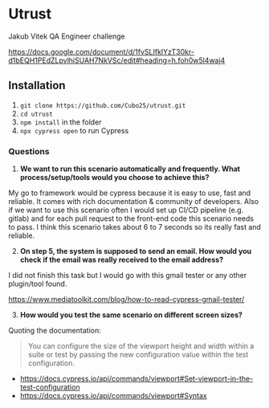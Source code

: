 # Utrust
Jakub Vitek QA Engineer challenge

https://docs.google.com/document/d/1fvSLIfklYzT30kr-d1bEQH1PEdZLpvlhiSUAH7NkVSc/edit#heading=h.foh0w5l4waj4

## Installation
1. `git clone https://github.com/Cubo25/utrust.git`
2. `cd utrust` 
3. `npm install` in the folder
4. `npx cypress open` to run Cypress

### Questions
1. **We want to run this scenario automatically and frequently. What process/setup/tools would you choose to achieve this?**

My go to framework would be cypress because it is easy to use, fast and reliable. It comes with rich documentation & community of developers. Also if we want to use this scenario often I would set up CI/CD pipeline (e.g. gitlab) and for each pull request to the front-end code this scenario needs to pass. I think this scenario takes about 6 to 7 seconds so its really fast and reliable.

2. **On step 5, the system is supposed to send an email. How would you check if the email was really received to the email address?**

I did not finish this task but I would go with this gmail tester or any other plugin/tool found.

https://www.mediatoolkit.com/blog/how-to-read-cypress-gmail-tester/

3. **How would you test the same scenario on different screen sizes?**

Quoting the documentation:

> You can configure the size of the viewport height and width within a suite or test by passing the new configuration value within the test configuration.

- https://docs.cypress.io/api/commands/viewport#Set-viewport-in-the-test-configuration
- https://docs.cypress.io/api/commands/viewport#Syntax
